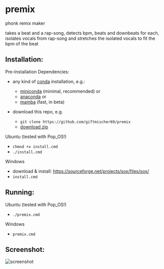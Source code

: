 # premix

phonk remix maker

takes a beat and a rap-song, detects bpm, beats and downbeats for each, isolates vocals from rap-song and stretches the 
isolated vocals to fit the bpm of the beat

## Installation:

Pre-Installation Dependencies:
- any kind of [conda](https://docs.conda.io/en/latest/index.html) installation, e.g.:
  - [miniconda](https://docs.conda.io/en/latest/miniconda.html) (minimal, recommended) or
  - [anaconda](https://www.anaconda.com/products/individual) or
  - [mamba](https://github.com/mamba-org/mamba) (fast, in beta)

- download this repo, e.g.
  - `git clone https://github.com/giftmischer69/premix`
  - [download zip](https://github.com/giftmischer69/premix/archive/main.zip)

Ubuntu (tested with Pop_OS!)
- `chmod +x install.cmd`
- `./install.cmd` 

Windows
- download & install: https://sourceforge.net/projects/sox/files/sox/
- `install.cmd`

## Running:
Ubuntu (tested with Pop_OS!)
- `./premix.cmd`

Windows
- `premix.cmd`


## Screenshot:

![screenshot](https://raw.githubusercontent.com/giftmischer69/premix/main/screenshot.png)
